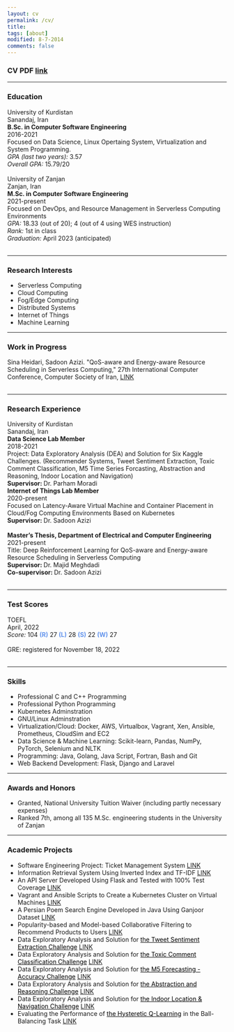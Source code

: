 ```yaml
---
layout: cv
permalink: /cv/
title: 
tags: [about]
modified: 8-7-2014
comments: false
---
```



### CV PDF [link](../cv.pdf)
<!-- ### @<a href="https://scholar.google.com/citations?user=EoZJQVYAAAAJ&hl=en" target="_blank">Google Scholar Profile [link]</a> ### -->
---

### Education
<!--undergraduate-->
<div class="float-parent-element">
  <div class="float-child-element">
    <div class="first-layer-left">University of Kurdistan</div>
  </div>
  <div class="float-child-element">
    <div class="first-layer-right">Sanandaj, Iran</div>
  </div>
</div>
<div class="float-parent-element">
  <div class="float-child-element">
    <div class="first-layer-left"><b>B.Sc. in Computer Software Engineering</b></div>
  </div>
  <div class="float-child-element">
    <div class="first-layer-right">2016-2021</div>
  </div>
  <div class="float-child-element-full">
	<div class= "full-width">Focused on Data Science, Linux Opertaing System, Virtualization and System Programming.</div>
	<div class= "full-width"><i>GPA (last two years): </i>3.57</div>
	<div class= "full-width"><i>Overall GPA: </i>15.79/20</div>
	<div class= "full-width"><br></div>
  </div>
</div>
<!--M.Sc.-->
<div class="float-parent-element">
  <div class="float-child-element">
    <div class="first-layer-left">University of Zanjan</div>
  </div>
  <div class="float-child-element">
    <div class="first-layer-right">Zanjan, Iran</div>
  </div>
</div>
<div class="float-parent-element">
  <div class="float-child-element">
    <div class="first-layer-left"><b>M.Sc. in Computer Software Engineering</b></div>
  </div>
  <div class="float-child-element">
    <div class="first-layer-right">2021-present</div>
  </div>
  <div class="float-child-element-full">
	<div class= "full-width">Focused on DevOps, and Resource Management in Serverless Computing Environments</div>
	<div class= "full-width"><i>GPA: </i>18.33 (out of 20); 4 (out of 4 using WES instruction)</div>
	<div class= "full-width"><i>Rank: </i>1st in class</div>
	<div class= "full-width"><i>Graduation: </i>April 2023 (anticipated)</div>
	<div class= "full-width"><br></div>
  </div>
  
</div>
<hr style="width:100%;text-align:left;margin-left:0">

### Research Interests
- Serverless Computing
- Cloud Computing
- Fog/Edge Computing
- Distributed Systems
- Internet of Things
- Machine Learning

---

### Work in Progress
<div class="float-parent-element">
  <div class="float-child-element-full">
	<div class= "full-width">Sina Heidari, Sadoon Azizi. "QoS-aware and Energy-aware Resource Scheduling
	in Serverless Computing," 27th International Computer Conference, Computer Society of Iran,
	 <a href="http://csi.org.ir/csicc2022/en/">LINK</a></div>
	<div class= "full-width"><br></div>
  </div>
</div>

<hr style="width:100%;text-align:left;margin-left:0;">

### Research Experience

<div class="float-parent-element">
  <div class="float-child-element">
    <div class="first-layer-left">University of Kurdistan</div>
  </div>
  <div class="float-child-element">
    <div class="first-layer-right">Sanandaj, Iran</div>
  </div>
</div>
<div class="float-parent-element">
  <div class="float-child-element">
    <div class="first-layer-left"><b>Data Science Lab Member</b></div>
  </div>
  <div class="float-child-element">
    <div class="first-layer-right">2018-2021</div>
  </div>
  <div class="float-child-element-full">
	<div class= "full-width">Project: Data Exploratory Analysis (DEA) and Solution for Six Kaggle Challenges.
(Recommender Systems, Tweet Sentiment Extraction, Toxic Comment Classification,
M5 Time Series Forcasting, Abstraction and Reasoning, Indoor Location and Navigation)</div>
	<div class= "full-width"><b>Supervisor: </b>Dr. Parham Moradi</div>
	
  </div>

<div class="float-child-element">
	<div class="first-layer-left"><b>Internet of Things Lab Member</b></div>
</div>
<div class="float-child-element">
    <div class="first-layer-right">2020-present</div>
</div>
<div class="float-child-element-full">
	<div class= "full-width">Focused on Latency-Aware Virtual Machine and Container Placement in Cloud/Fog  Computing Environments
Based on Kubernetes
	</div>
	<div class= "full-width"><b>Supervisor: </b>Dr. Sadoon Azizi</div>
	<div class= "full-width"><br></div>
</div>
</div>

<div class="float-parent-element">
  <div class="float-child-element">
    <div class="first-layer-left"><b>Master’s Thesis, Department of Electrical and Computer Engineering</b></div>
  </div>
  <div class="float-child-element">
    <div class="first-layer-right">2021-present</div>
  </div>
  
  <div class="float-child-element-full">
	<div class= "full-width">Title: Deep Reinforcement Learning for QoS-aware and Energy-aware Resource Scheduling in Serverless Computing
	</div>
	<div class= "full-width"><b>Supervisor: </b>Dr. Majid Meghdadi</div>
	<div class= "full-width"><b>Co-supervisor: </b>Dr. Sadoon Azizi</div>
	<div class= "full-width"><br></div>
  </div>
</div>

<hr style="width:100%;text-align:left;margin-left:0;">

### Test Scores
<div class="float-parent-element">
  <div class="float-child-element">
    <div class="first-layer-left">TOEFL</div>
  </div>
  <div class="float-child-element">
    <div class="first-layer-right">April, 2022</div>
  </div>
</div>
<div class="float-parent-element">
  <div class="float-child-element-full">
    <div class="not-full"><i>Score: </i>104 <b style="color: #6495ED">(R)</b> 27 <b style="color: #6495ED">(L)</b> 28 <b style="color: #6495ED">(S)</b> 22 <b style="color: #6495ED">(W)</b> 27</div>
	<div class= "full-width"><br></div>
  </div>
</div>

<div class="float-parent-element">
  <div class="float-child-element">
    <div class="first-layer-left">GRE: registered for November 18, 2022</div>
	<div class= "full-width"><br></div>
  </div>
  <div class="float-child-element">
    <div class="first-layer-right"></div>
	
  </div>
</div>

<hr style="width:100%;text-align:left;margin-left:0;">

### Skills
- Professional C and C++ Programming
- Professional Python Programming
- Kubernetes Adminstration
- GNU/Linux Adminstration
- Virtualization/Cloud: Docker, AWS, Virtualbox, Vagrant, Xen, Ansible, Prometheus, CloudSim and EC2
- Data Science & Machine Learning: Scikit-learn, Pandas, NumPy, PyTorch, Selenium and NLTK
- Programming: Java, Golang, Java Script, Fortran, Bash and Git
- Web Backend Development: Flask, Django and Laravel

<hr style="width:100%;text-align:left;margin-left:0;">

### Awards and Honors
- Granted, National University Tuition Waiver (including partly necessary expenses)
- Ranked 7th, among all 135 M.Sc. engineering students in the University of Zanjan

<hr style="width:100%;text-align:left;margin-left:0;">

### Academic Projects

- Software Engineering Project: Ticket Management System <a href="https://github.com/S1naHeidari/ticket-management-system">LINK</a>
- Information Retrieval System Using Inverted Index and TF-IDF <a href="https://github.com/S1naHeidari/nlp_invertedIndex_tfidf">LINK</a>
- An API Server Developed Using Flask and Tested with 100% Test Coverage <a href="https://github.com/S1naHeidari/Flask_API_Server">LINK</a>
- Vagrant and Ansible Scripts to Create a Kubernetes Cluster on Virtual Machines <a href="https://github.com/S1naHeidari/Kubernetes_Vagrant_Ansible">LINK</a>
- A Persian Poem Search Engine Developed in Java Using Ganjoor Dataset <a href="https://github.com/S1naHeidari/Ganjoor_Search_Engine">LINK</a>
- Popularity-based and Model-based Collaborative Filtering to Recommend Products to Users <a href="https://github.com/S1naHeidari/Recommender_Systems">LINK</a>
- Data Exploratory Analysis and Solution for <a style="color: black" href="https://www.kaggle.com/c/tweet-sentiment-extraction/overview">the Tweet Sentiment Extraction Challenge</a> <a href="https://github.com/S1naHeidari/tweet_sentiment_extraction">LINK</a>
- Data Exploratory Analysis and Solution for <a style="color: black" href="https://www.kaggle.com/c/jigsaw-toxic-comment-classification-challenge/overview">the Toxic Comment Classification Challenge</a> <a href="https://github.com/S1naHeidari/toxic_comment_classification">LINK</a>
- Data Exploratory Analysis and Solution for <a style="color: black" href="https://www.kaggle.com/c/m5-forecasting-accuracy">the M5 Forecasting - Accuracy Challenge</a> <a href="https://github.com/S1naHeidari/M5-Forcasting">LINK</a>
- Data Exploratory Analysis and Solution for <a style="color: black" href="https://www.kaggle.com/c/abstraction-and-reasoning-challenge/overview">the Abstraction and Reasoning Challenge</a> <a href="https://github.com/S1naHeidari/abstraction_and_reasoning">LINK</a>
- Data Exploratory Analysis and Solution for <a style="color: black" href="https://www.kaggle.com/c/abstraction-and-reasoning-challenge/overview">the Indoor Location & Navigation Challenge</a> <a href="https://github.com/S1naHeidari/Indoor_location_navigation">LINK</a>
- Evaluating the Performance of <a style="color: black" href="https://ieeexplore.ieee.org/document/4399095">the Hysteretic Q-Learning</a> in the Ball-Balancing Task <a href="https://github.com/S1naHeidari/Indoor_location_navigation" >LINK</a>


